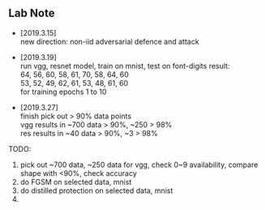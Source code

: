

## Lab Note

* [2019.3.15]  
new direction: non-iid adversarial defence and attack  

* [2019.3.19]  
run vgg, resnet model, train on mnist, test on font-digits result:  
64, 56, 60, 58, 61, 70, 58, 64, 60  
53, 52, 49, 62, 61, 53, 48, 61, 60  
for training epochs 1 to 10  

* [2019.3.27]  
finish pick out > 90% data points    
vgg results in \~700 data > 90%, \~250 > 98%    
res results in \~40 data > 90%, \~3 > 98%  

TODO: 
1. pick out \~700 data, \~250 data for vgg, check 0\~9 availability, compare shape with <90%, check accuracy
2. do FGSM on selected data, mnist
3. do distilled protection on selected data, mnist
4. 
